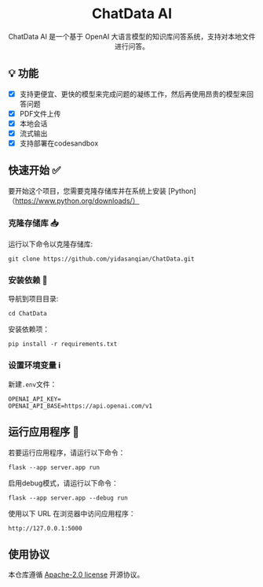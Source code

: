 <div align="center">

# ChatData AI

ChatData AI 是一个基于 OpenAI 大语言模型的知识库问答系统，支持对本地文件进行问答。
</div>

## 💡 功能
- [x] 支持更便宜、更快的模型来完成问题的凝练工作，然后再使用昂贵的模型来回答问题
- [x] PDF文件上传
- [x] 本地会话
- [x] 流式输出
- [x] 支持部署在codesandbox

## 快速开始 :white_check_mark:  
要开始这个项目，您需要克隆存储库并在系统上安装 [Python]（https://www.python.org/downloads/） 
  
### 克隆存储库 :inbox_tray:
运行以下命令以克隆存储库:  

```
git clone https://github.com/yidasanqian/ChatData.git
```

### 安装依赖 :wrench: 
导航到项目目录:
```
cd ChatData
```

安装依赖项：
```
pip install -r requirements.txt
```

### 设置环境变量 ℹ️ 
新建`.env`文件：
```
OPENAI_API_KEY=
OPENAI_API_BASE=https://api.openai.com/v1
```

## 运行应用程序 :rocket:

若要运行应用程序，请运行以下命令：
```
flask --app server.app run
```
启用debug模式，请运行以下命令：
```
flask --app server.app --debug run
```

使用以下 URL 在浏览器中访问应用程序：
```
http://127.0.0.1:5000
```

## 使用协议

本仓库遵循 [Apache-2.0 license](https://github.com/yidasanqian/ChatData/blob/master/LICENSE) 开源协议。